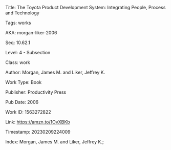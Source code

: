 Title:  The Toyota Product Development System: Integrating People, Process and Technology

Tags:   works

AKA:    morgan-liker-2006

Seq:    10.62.1

Level:  4 - Subsection

Class:  work

Author: Morgan, James M. and Liker, Jeffrey K.

Work Type: Book

Publisher: Productivity Press

Pub Date: 2006

Work ID: 1563272822

Link:   https://amzn.to/1OvXBKb

Timestamp: 20230209224009

Index:  Morgan, James M. and Liker, Jeffrey K.; 
